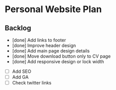 # Personal Website Plan

## Backlog

- [done] Add links to footer
- [done] Improve header design
- [done] Add main page design details
- [done] Move download button only to CV page
- [done] Add responsive design or lock width
- [ ] Add SEO
- [ ] Add GA
- [ ] Check twitter links
